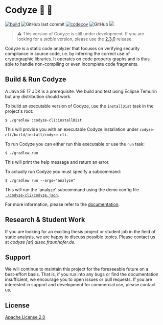 # Codyze :mag_right: :rocket: 

[![build](https://github.com/Fraunhofer-AISEC/codyze/actions/workflows/build.yml/badge.svg)](https://github.com/Fraunhofer-AISEC/codyze/actions/workflows/build.yml)
![GitHub last commit](https://img.shields.io/github/last-commit/Fraunhofer-AISEC/codyze)
[![codecov](https://codecov.io/gh/Fraunhofer-AISEC/codyze/branch/main/graph/badge.svg)](https://codecov.io/gh/Fraunhofer-AISEC/codyze)
![GitHub](https://img.shields.io/github/license/Fraunhofer-AISEC/codyze)
[![](https://jitpack.io/v/Fraunhofer-AISEC/codyze.svg)](https://jitpack.io/#Fraunhofer-AISEC/codyze)

> :warning: This version of Codyze is still under development.
> If you are looking for a _stable_ version, please use the [2.3.0](https://github.com/Fraunhofer-AISEC/codyze/releases/tag/v2.3.0) release.


Codyze is a static code analyzer that focuses on verifying security compliance in source code, i.e. by inferring the correct use of cryptographic libraries. It operates on code property graphs and is thus able to handle non-compiling or even incomplete code fragments.

## Build & Run Codyze
A Java SE 17 JDK is a prerequisite. We build and test using Eclipse Temurin but any distribution should work.

To build an executable version of Codyze, use the `installDist` task in the project's root:

```shell
$ ./gradlew :codyze-cli:installDist
```
This will provide you with an executable Codyze installation under `codyze-cli/build/install/codyze-cli`.

To run Codyze you can either run this executable or use the `run` task:
```shell
$ ./gradlew run
```
This will print the help message and return an error.

To actually run Codyze you must specify a subcommand:
```shell
$ ./gradlew run --args="analyze"
```
This will run the 'analyze' subcommand using the demo config file [`./codyze-cli/codyze.json`](./codyze-cli/codyze.json).

For more information, please refer to the [documentation](https://www.codyze.io).

## Research & Student Work

If you are looking for an exciting thesis project or student job in the field of static analysis, we are happy to discuss possible topics. Please contact us at _codyze [at] aisec.fraunhofer.de_.

## Support

We will continue to maintain this project for the foreseeable future on a best-effort basis. That is, if you run into any bugs or find the documentation insufficient, we encourage you to open issues or pull requests. If you are interested in support and development for commercial use, please contact us.

## License

[Apache License 2.0](./LICENSE)
